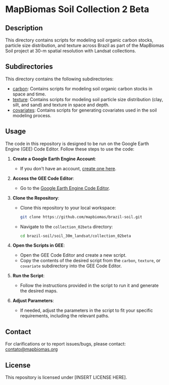 # MapBiomas Soil Collection 2 Beta

## Description
This directory contains scripts for modeling soil organic carbon stocks, particle size distribution, and texture across Brazil as part of the MapBiomas Soil project at 30-m spatial resolution with Landsat collections.

## Subdirectories
This directory contains the following subdirectories:

* [carbon](./carbon/): Contains scripts for modeling soil organic carbon stocks in space and time.
* [texture](./texture/): Contains scripts for modeling soil particle size distribution (clay, silt, and sand) and texture in space and depth.
* [covariates](./covariates/): Contains scripts for generating covariates used in the soil modeling process.

## Usage
The code in this repository is designed to be run on the Google Earth Engine (GEE) Code Editor. Follow these steps to use the code:

1. **Create a Google Earth Engine Account**:
   * If you don't have an account, [create one here](https://signup.earthengine.google.com/).

2. **Access the GEE Code Editor**:
   * Go to the [Google Earth Engine Code Editor](https://code.earthengine.google.com/).

3. **Clone the Repository**:
   * Clone this repository to your local workspace:
     ```sh
     git clone https://github.com/mapbiomas/brazil-soil.git
     ```
   * Navigate to the `collection_02beta` directory:
     ```sh
     cd brazil-soil/soil_30m_landsat/collection_02beta
     ```

4. **Open the Scripts in GEE**:
   * Open the GEE Code Editor and create a new script.
   * Copy the contents of the desired script from the `carbon`, `texture`, or `covariate` subdirectory into the GEE Code Editor.

5. **Run the Script**:
   * Follow the instructions provided in the script to run it and generate the desired maps.

6. **Adjust Parameters**:
   * If needed, adjust the parameters in the script to fit your specific requirements, including the relevant paths.

## Contact
For clarifications or to report issues/bugs, please contact: <contato@mapbiomas.org>

## License  
This repository is licensed under [INSERT LICENSE HERE].